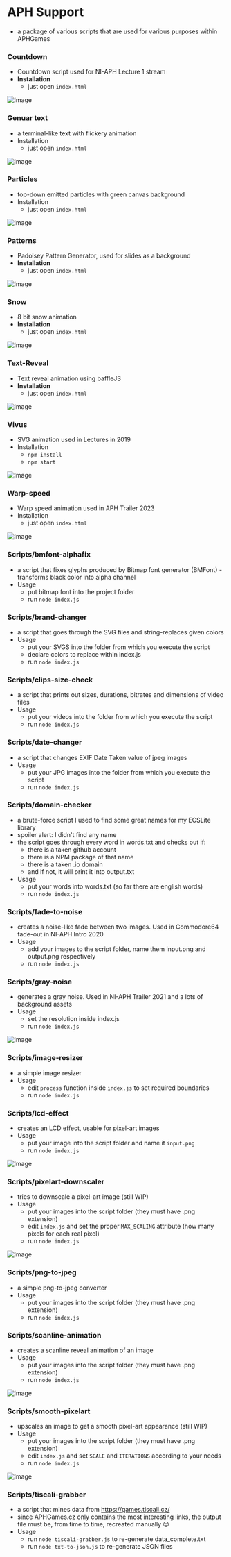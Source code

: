 # APH Support

- a package of various scripts that are used for various purposes within APHGames

### Countdown
- Countdown script used for NI-APH Lecture 1 stream
- **Installation**
  - just open `index.html`

![Image](./docs/countdown.png)

### Genuar text
- a terminal-like text with flickery animation
- Installation
  - just open `index.html`

![Image](./docs/genuar.png)

### Particles
- top-down emitted particles with green canvas background
- Installation
  - just open `index.html`

![Image](./docs/particles.png)


### Patterns
- Padolsey Pattern Generator, used for slides as a background
- **Installation**
  - just open `index.html`

![Image](./docs/patterns.png)

### Snow
- 8 bit snow animation
- **Installation**
  - just open `index.html`

![Image](./docs/snow.png)

### Text-Reveal
- Text reveal animation using baffleJS
- **Installation**
  - just open `index.html`

![Image](./docs/reveal.png)

### Vivus
- SVG animation used in Lectures in 2019
- Installation
  - `npm install`
  - `npm start`

![Image](./docs/vivus.png)

### Warp-speed
- Warp speed animation used in APH Trailer 2023
- Installation
  - just open `index.html`

![Image](./docs/warp_speed.png)

### Scripts/bmfont-alphafix
- a script that fixes glyphs produced by Bitmap font generator (BMFont) - transforms black color into alpha channel
- Usage
  - put bitmap font into the project folder
  - run `node index.js`
  
### Scripts/brand-changer
- a script that goes through the SVG files and string-replaces given colors
- Usage
  - put your SVGS into the folder from which you execute the script
  - declare colors to replace within index.js
  - run `node index.js`

### Scripts/clips-size-check
- a script that prints out sizes, durations, bitrates and dimensions of video files
- Usage
  - put your videos into the folder from which you execute the script
  - run `node index.js`


### Scripts/date-changer
- a script that changes EXIF Date Taken value of jpeg images
- Usage
  - put your JPG images into the folder from which you execute the script
  - run `node index.js`

### Scripts/domain-checker
- a brute-force script I used to find some great names for my ECSLite library
- spoiler alert: I didn't find any name
- the script goes through every word in words.txt and checks out if:
  - there is a taken github account
  - there is a NPM package of that name
  - there is a taken .io domain 
  - and if not, it will print it into output.txt
- Usage
  - put your words into words.txt (so far there are english words)
  - run `node index.js`


### Scripts/fade-to-noise
- creates a noise-like fade between two images. Used in Commodore64 fade-out in NI-APH Intro 2020
- Usage
  - add your images to the script folder, name them input.png and output.png respectively
  - run `node index.js`



### Scripts/gray-noise
- generates a gray noise. Used in NI-APH Trailer 2021 and a lots of background assets
- Usage
  - set the resolution inside index.js
  - run `node index.js`

![Image](./docs/gray_noise.png)

### Scripts/image-resizer
- a simple image resizer
- Usage
  - edit `process` function inside `index.js` to set required boundaries
  - run `node index.js`


### Scripts/lcd-effect
- creates an LCD effect, usable for pixel-art images
- Usage
  - put your image into the script folder and name it `input.png`
  - run `node index.js`

![Image](./docs/lcd_effect.png)


### Scripts/pixelart-downscaler
- tries to downscale a pixel-art image (still WIP)
- Usage
  - put your images into the script folder (they must have .png extension) 
  - edit `index.js` and set the proper `MAX_SCALING` attribute (how many pixels for each real pixel) 
  - run `node index.js`

![Image](./docs/pixelart_downscaler.png)


### Scripts/png-to-jpeg
- a simple png-to-jpeg converter
- Usage
  - put your images into the script folder (they must have .png extension) 
  - run `node index.js`

### Scripts/scanline-animation
- creates a scanline reveal animation of an image
- Usage
  - put your images into the script folder (they must have .png extension) 
  - run `node index.js`

![Image](./docs/scanline.png)

### Scripts/smooth-pixelart
- upscales an image to get a smooth pixel-art appearance (still WIP)
- Usage
  - put your images into the script folder (they must have .png extension) 
  - edit `index.js` and set `SCALE` and `ITERATIONS` according to your needs
  - run `node index.js`

![Image](./docs/smooth_pixelart.png)


### Scripts/tiscali-grabber
- a script that mines data from https://games.tiscali.cz/
- since APHGames.cz only contains the most interesting links, the output file must be, from time to time, recreated manually 😔
- Usage
  - run `node tiscali-grabber.js` to re-generate data_complete.txt
  - run `node txt-to-json.js` to re-generate JSON files